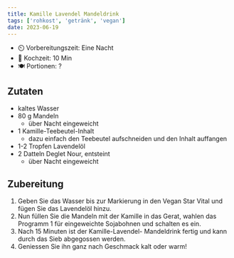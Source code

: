 ```yaml
---
title: Kamille Lavendel Mandeldrink
tags: ['rohkost', 'getränk', 'vegan']
date: 2023-06-19
---
```



- ⏲️ Vorbereitungszeit: Eine Nacht
- 🍳 Kochzeit: 10 Min
- 🍽️ Portionen: ?

## Zutaten

- kaltes Wasser
- 80 g Mandeln
   - über Nacht eingeweicht
- 1 Kamille-Teebeutel-Inhalt  
   - dazu einfach den Teebeutel aufschneiden und den Inhalt auffangen
- 1-2 Tropfen Lavendelöl  
- 2 Datteln Deglet Nour, entsteint  
   - über Nacht eingeweicht

## Zubereitung

1. Geben Sie das Wasser bis zur Markierung
in den Vegan Star Vital und fügen Sie das
Lavendelöl hinzu.
2. Nun füllen Sie die Mandeln mit der Kamille
in das Gerat, wahlen das Programm 1 für
eingeweichte Sojabohnen und schalten es
ein.
3. Nach 15 Minuten ist der Kamille-Lavendel-
Mandeldrink fertig und kann durch das
Sieb abgegossen werden.
4. Geniessen Sie ihn
ganz nach Geschmack kalt oder warm!
